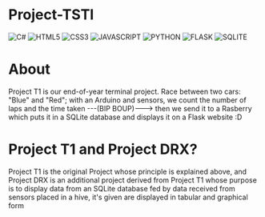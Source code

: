 # Project-TSTI

![C#](https://img.shields.io/badge/C%23-239120?style=for-the-badge&logo=c-sharp&logoColor=white)
![HTML5](https://img.shields.io/badge/HTML-239120?style=for-the-badge&logo=html5&logoColor=white)
![CSS3](https://img.shields.io/badge/CSS-239120?&style=for-the-badge&logo=css3&logoColor=white)
![JAVASCRIPT](https://img.shields.io/badge/JavaScript-F7DF1E?style=for-the-badge&logo=javascript&logoColor=black)
![PYTHON](https://img.shields.io/badge/Python-3776AB?style=for-the-badge&logo=python&logoColor=white)
![FLASK](https://img.shields.io/badge/Flask-000000?style=for-the-badge&logo=flask&logoColor=white)
![SQLITE](https://img.shields.io/badge/SQLite-07405E?style=for-the-badge&logo=sqlite&logoColor=white)

# About
Project T1 is our end-of-year terminal project. Race between two cars: "Blue" and "Red"; with an Arduino and sensors, we count the number of laps and the time taken ---(BIP BOUP)---> then we send it to a Rasberry which puts it in a SQLite database and displays it on a Flask website :D

# Project T1 and Project DRX?
Project T1 is the original Project whose principle is explained above, and Project DRX is an additional project derived from Project T1 whose purpose is to display data from an SQLite database fed by data received from sensors placed in a hive, it's given are displayed in tabular and graphical form
